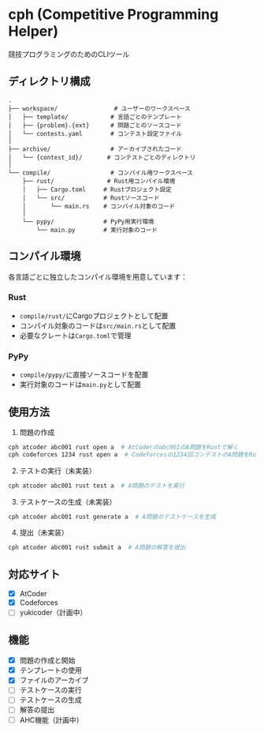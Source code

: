 # cph (Competitive Programming Helper)

競技プログラミングのためのCLIツール

## ディレクトリ構成

```
.
├── workspace/                # ユーザーのワークスペース
│   ├── template/            # 言語ごとのテンプレート
│   ├── {problem}.{ext}      # 問題ごとのソースコード
│   └── contests.yaml        # コンテスト設定ファイル
│
├── archive/                 # アーカイブされたコード
│   └── {contest_id}/       # コンテストごとのディレクトリ
│
└── compile/                 # コンパイル用ワークスペース
    ├── rust/               # Rust用コンパイル環境
    │   ├── Cargo.toml     # Rustプロジェクト設定
    │   └── src/           # Rustソースコード
    │       └── main.rs    # コンパイル対象のコード
    │
    └── pypy/              # PyPy用実行環境
        └── main.py        # 実行対象のコード

```

## コンパイル環境

各言語ごとに独立したコンパイル環境を用意しています：

### Rust
- `compile/rust/`にCargoプロジェクトとして配置
- コンパイル対象のコードは`src/main.rs`として配置
- 必要なクレートは`Cargo.toml`で管理

### PyPy
- `compile/pypy/`に直接ソースコードを配置
- 実行対象のコードは`main.py`として配置

## 使用方法

1. 問題の作成
```bash
cph atcoder abc001 rust open a  # AtCoderのabc001のA問題をRustで解く
cph codeforces 1234 rust open a  # Codeforcesの1234回コンテストのA問題をRustで解く
```

2. テストの実行（未実装）
```bash
cph atcoder abc001 rust test a  # A問題のテストを実行
```

3. テストケースの生成（未実装）
```bash
cph atcoder abc001 rust generate a  # A問題のテストケースを生成
```

4. 提出（未実装）
```bash
cph atcoder abc001 rust submit a  # A問題の解答を提出
```

## 対応サイト

- [x] AtCoder
- [x] Codeforces
- [ ] yukicoder（計画中）

## 機能

- [x] 問題の作成と開始
- [x] テンプレートの使用
- [x] ファイルのアーカイブ
- [ ] テストケースの実行
- [ ] テストケースの生成
- [ ] 解答の提出
- [ ] AHC機能（計画中） 
